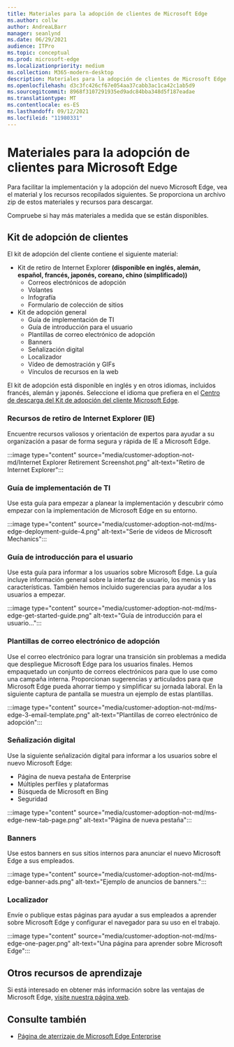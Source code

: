 ```yaml
---
title: Materiales para la adopción de clientes de Microsoft Edge
ms.author: collw
author: AndreaLBarr
manager: seanlynd
ms.date: 06/29/2021
audience: ITPro
ms.topic: conceptual
ms.prod: microsoft-edge
ms.localizationpriority: medium
ms.collection: M365-modern-desktop
description: Materiales para la adopción de clientes de Microsoft Edge
ms.openlocfilehash: d3c3fc426cf67e054aa37cabb3ac1ca42c1ab5d9
ms.sourcegitcommit: 8968f3107291935ed9adc84bba348d5f187eadae
ms.translationtype: MT
ms.contentlocale: es-ES
ms.lasthandoff: 09/12/2021
ms.locfileid: "11980331"
---
```

# <a name="customer-adoption-materials-for-microsoft-edge"></a>Materiales para la adopción de clientes para Microsoft Edge

Para facilitar la implementación y la adopción del nuevo Microsoft Edge, vea el material y los recursos recopilados siguientes. Se proporciona un archivo zip de estos materiales y recursos para descargar.

Compruebe si hay más materiales a medida que se están disponibles.

## <a name="customer-adoption-kit"></a>Kit de adopción de clientes

El kit de adopción del cliente contiene el siguiente material:
- Kit de retiro de Internet Explorer **(disponible en inglés, alemán, español, francés, japonés, coreano, chino (simplificado))**
    - Correos electrónicos de adopción
    - Volantes
    - Infografía
    - Formulario de colección de sitios
- Kit de adopción general
    - Guía de implementación de TI
    - Guía de introducción para el usuario
    - Plantillas de correo electrónico de adopción
    - Banners
    - Señalización digital
    - Localizador
    - Vídeo de demostración y GIFs
    - Vínculos de recursos en la web

El kit de adopción está disponible en inglés y en otros idiomas, incluidos francés, alemán y japonés. Seleccione el idioma que prefiera en el [Centro de descarga del Kit de adopción del cliente Microsoft Edge](https://www.microsoft.com/download/details.aspx?id=102119).

### <a name="internet-explorer-ie-retirement-resources"></a>Recursos de retiro de Internet Explorer (IE)

Encuentre recursos valiosos y orientación de expertos para ayudar a su organización a pasar de forma segura y rápida de IE a Microsoft Edge.

:::image type="content" source="media/customer-adoption-not-md/Internet Explorer Retirement Screenshot.png" alt-text="Retiro de Internet Explorer":::

### <a name="it-deployment-guide"></a>Guía de implementación de TI

Use esta guía para empezar a planear la implementación y descubrir cómo empezar con la implementación de Microsoft Edge en su entorno.

:::image type="content" source="media/customer-adoption-not-md/ms-edge-deployment-guide-4.png" alt-text="Serie de vídeos de Microsoft Mechanics":::

### <a name="how-to-get-started-user-guide"></a>Guía de introducción para el usuario

Use esta guía para informar a los usuarios sobre Microsoft Edge. La guía incluye información general sobre la interfaz de usuario, los menús y las características. También hemos incluido sugerencias para ayudar a los usuarios a empezar.

:::image type="content" source="media/customer-adoption-not-md/ms-edge-get-started-guide.png" alt-text="Guía de introducción para el usuario...":::

### <a name="adoption-email-templates"></a>Plantillas de correo electrónico de adopción

Use el correo electrónico para lograr una transición sin problemas a medida que despliegue Microsoft Edge para los usuarios finales. Hemos empaquetado un conjunto de correos electrónicos para que lo use como una campaña interna. Proporcionan sugerencias y articulados para que Microsoft Edge pueda ahorrar tiempo y simplificar su jornada laboral. En la siguiente captura de pantalla se muestra un ejemplo de estas plantillas.

:::image type="content" source="media/customer-adoption-not-md/ms-edge-3-email-template.png" alt-text="Plantillas de correo electrónico de adopción":::

### <a name="digital-signage"></a>Señalización digital

Use la siguiente señalización digital para informar a los usuarios sobre el nuevo Microsoft Edge:

- Página de nueva pestaña de Enterprise
- Múltiples perfiles y plataformas
- Búsqueda de Microsoft en Bing
- Seguridad

:::image type="content" source="media/customer-adoption-not-md/ms-edge-new-tab-page.png" alt-text="Página de nueva pestaña":::

### <a name="banners"></a>Banners

Use estos banners en sus sitios internos para anunciar el nuevo Microsoft Edge a sus empleados.

:::image type="content" source="media/customer-adoption-not-md/ms-edge-banner-ads.png" alt-text="Ejemplo de anuncios de banners.":::

### <a name="one-pagers"></a>Localizador

Envíe o publique estas páginas para ayudar a sus empleados a aprender sobre Microsoft Edge y configurar el navegador para su uso en el trabajo.

:::image type="content" source="media/customer-adoption-not-md/ms-edge-one-pager.png" alt-text="Una página para aprender sobre Microsoft Edge":::

## <a name="other-learning-resources"></a>Otros recursos de aprendizaje

Si está interesado en obtener más información sobre las ventajas de Microsoft Edge, [visite nuestra página web](https://www.microsoft.com/edge/business).

## <a name="see-also"></a>Consulte también

- [Página de aterrizaje de Microsoft Edge Enterprise](https://aka.ms/EdgeEnterprise)
